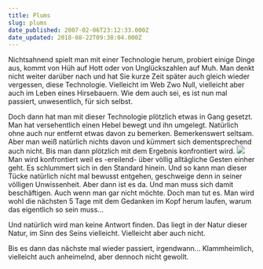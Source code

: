 ```yaml
---
title: Plums
slug: plums
date_published: 2007-02-06T23:12:33.000Z
date_updated: 2018-08-22T09:38:04.000Z
---
```


Nichtsahnend spielt man mit einer Technologie herum, probiert einige Dinge aus, kommt von Hüh auf Hott oder von Unglückszahlen auf Muh. Man denkt nicht weiter darüber nach und hat Sie kurze Zeit später auch gleich wieder vergessen, diese Technologie. Vielleicht im Web Zwo Null, vielleicht aber auch im Leben eines Hirsebauern. Wie dem auch sei, es ist nun mal passiert, unwesentlich, für sich selbst.

Doch dann hat man mit dieser Technologie plötzlich etwas in Gang gesetzt. Man hat versehentlich einen Hebel bewegt und ihn umgelegt. Natürlich ohne auch nur entfernt etwas davon zu bemerken. Bemerkenswert seltsam. Aber man weiß natürlich nichts davon und kümmert sich dementsprechend auch nicht. Bis man dann plötzlich mit dem Ergebnis konfrontiert wird. 
![](//picdump.thafaker.de/upload.wikimedia.org/wikipedia/commons/thumb/9/91/Ranunculus_acris.jpg/783px-Ranunculus_acris.jpg)
Man wird konfrontiert weil es -ereilend- über völlig alltägliche Gesten einher geht. Es schlummert sich in den Standard hinein. Und so kann man dieser Tücke natürlich nicht mal bewusst entgehen, geschweige denn in seiner völligen Unwissenheit. Aber dann ist es da. Und man muss sich damit beschäftigen. Auch wenn man gar nicht möchte. Doch man tut es. Man wird wohl die nächsten 5 Tage mit dem Gedanken im Kopf herum laufen, warum das eigentlich so sein muss...

Und natürlich wird man keine Antwort finden. Das liegt in der Natur dieser Natur, im Sinn des Seins vielleicht. Vielleicht aber auch nicht. 

Bis es dann das nächste mal wieder passiert, irgendwann... Klammheimlich, vielleicht auch anheimelnd, aber dennoch nicht gewollt.
